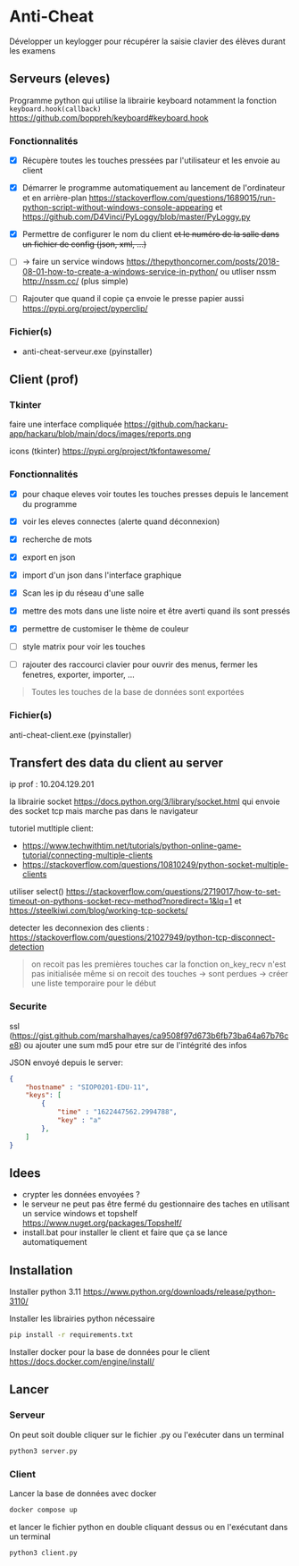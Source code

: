 # Anti-Cheat

Développer un keylogger pour récupérer la saisie clavier des élèves durant les examens

## Serveurs (eleves)

Programme python qui utilise la librairie keyboard notamment la fonction `keyboard.hook(callback)`  https://github.com/boppreh/keyboard#keyboard.hook

### Fonctionnalités

- [x] Récupère toutes les touches pressées par l'utilisateur et les envoie au client
- [x] Démarrer le programme automatiquement au lancement de l'ordinateur et en arrière-plan https://stackoverflow.com/questions/1689015/run-python-script-without-windows-console-appearing et https://github.com/D4Vinci/PyLoggy/blob/master/PyLoggy.py
- [x] Permettre de configurer le nom du client ~~et le numéro de la salle dans un fichier de config (json, xml, ...)~~

- [ ] -> faire un service windows https://thepythoncorner.com/posts/2018-08-01-how-to-create-a-windows-service-in-python/ ou utliser nssm http://nssm.cc/ (plus simple)
- [ ] Rajouter que quand il copie ça envoie le presse papier aussi https://pypi.org/project/pyperclip/

### Fichier(s)

- anti-cheat-serveur.exe (pyinstaller)

## Client (prof)

### Tkinter

faire une interface compliquée https://github.com/hackaru-app/hackaru/blob/main/docs/images/reports.png

icons (tkinter) https://pypi.org/project/tkfontawesome/

### Fonctionnalités

- [x] pour chaque eleves voir toutes les touches presses depuis le lancement du programme
- [x] voir les eleves connectes (alerte quand déconnexion)
- [x] recherche de mots
- [x] export en json
- [x] import d'un json dans l'interface graphique
- [x] Scan les ip du réseau d'une salle 
- [x] mettre des mots dans une liste noire et être averti quand ils sont pressés

- [x] permettre de customiser le thème de couleur
- [ ] style matrix pour voir les touches
- [ ] rajouter des raccourci clavier pour ouvrir des menus, fermer les fenetres, exporter, importer, ...

> Toutes les touches de la base de données sont exportées

### Fichier(s)

anti-cheat-client.exe (pyinstaller)

## Transfert des data du client au server

ip prof : 10.204.129.201

la librairie socket https://docs.python.org/3/library/socket.html qui envoie des socket tcp mais marche pas dans le navigateur

tutoriel mutltiple client:
- https://www.techwithtim.net/tutorials/python-online-game-tutorial/connecting-multiple-clients
- https://stackoverflow.com/questions/10810249/python-socket-multiple-clients

utiliser select() https://stackoverflow.com/questions/2719017/how-to-set-timeout-on-pythons-socket-recv-method?noredirect=1&lq=1 et https://steelkiwi.com/blog/working-tcp-sockets/ 

detecter les deconnexion des clients : https://stackoverflow.com/questions/21027949/python-tcp-disconnect-detection

> on recoit pas les premières touches car la fonction on_key_recv n'est pas initialisée même si on recoit des touches -> sont perdues -> créer une liste temporaire pour le début

### Securite

ssl (https://gist.github.com/marshalhayes/ca9508f97d673b6fb73ba64a67b76ce8) ou ajouter une sum md5 pour etre sur de l'intégrité des infos

JSON envoyé depuis le server: 
```json
{
    "hostname" : "SIOP0201-EDU-11",
    "keys": [
        {
            "time" : "1622447562.2994788",
            "key" : "a"
        },
    ]
}
```

## Idees

- crypter les données envoyées ?
- le serveur ne peut pas être fermé du gestionnaire des taches en utilisant un service windows et topshelf https://www.nuget.org/packages/Topshelf/
- install.bat pour installer le client et faire que ça se lance automatiquement


## Installation

Installer python 3.11
https://www.python.org/downloads/release/python-3110/

Installer les librairies python nécessaire

```sh
pip install -r requirements.txt
```

Installer docker pour la base de données pour le client
https://docs.docker.com/engine/install/

## Lancer

### Serveur

On peut soit double cliquer sur le fichier .py ou l'exécuter dans un terminal

```sh
python3 server.py
```

### Client

Lancer la base de données avec docker

```sh
docker compose up
```

et lancer le fichier python en double cliquant dessus ou en l'exécutant dans un terminal

```sh
python3 client.py
```

